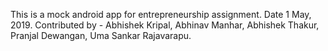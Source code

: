 This is a mock android app for entrepreneurship assignment.
Date 1 May, 2019.
Contributed by - Abhishek Kripal, Abhinav Manhar, Abhishek Thakur, Pranjal Dewangan, Uma Sankar Rajavarapu.
